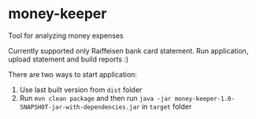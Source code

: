 # money-keeper
Tool for analyzing  money expenses

Currently supported only Raiffeisen bank card statement. Run application, upload statement and build reports :)

There are two ways to start application:
  1. Use last built version from `dist` folder
  2. Run `mvn clean package` and then run `java -jar money-keeper-1.0-SNAPSHOT-jar-with-dependencies.jar` in `target`
  folder